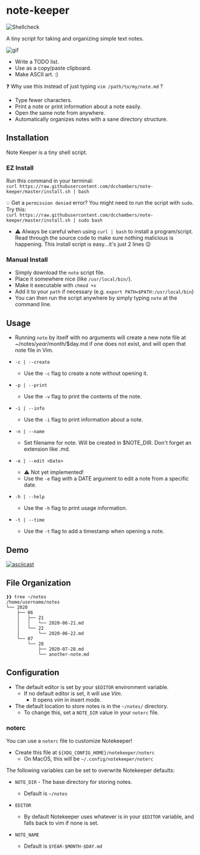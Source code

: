 # note-keeper

![Shellcheck](https://github.com/dcchambers/note-keeper/actions/workflows/shellcheck.yml/badge.svg)

A tiny script for taking and organizing simple text notes.

![gif](https://i.imgur.com/z70PRhk.gif)

* Write a TODO list.
* Use as a copy/paste clipboard.
* Make ASCII art. :)

:question: Why use this instead of just typing `vim /path/to/my/note.md` ?

* Type fewer characters.
* Print a note or print information about a note easily.
* Open the same note from anywhere.
* Automatically organizes notes with a sane directory structure.

## Installation

Note Keeper is a tiny shell script.

### EZ Install

Run this command in your terminal:  
`curl https://raw.githubusercontent.com/dcchambers/note-keeper/master/install.sh | bash`  

:bulb: Get a `permission denied` error? You might need to run the script with `sudo`. Try this:  
`curl https://raw.githubusercontent.com/dcchambers/note-keeper/master/install.sh | sudo bash`

* :warning: Always be careful when using `curl | bash` to install a program/script. Read through the source code to make sure nothing malicious is happening. This install script is easy...it's just 2 lines :wink:

### Manual Install

* Simply download the `note` script file.
* Place it somewhere nice (like `/usr/local/bin/`).
* Make it executable with `chmod +x`
* Add it to your `path` if necessary (e.g. `export PATH=$PATH:/usr/local/bin`)
* You can then run the script anywhere by simply typing `note` at the command line.

## Usage

* Running `note` by itself with no arguments will create a new note file
at ~/notes/$year/$month/$day.md if one does not exist, and will open that
note file in Vim.

* `-c | --create`
  * Use the `-c` flag to create a note without opening it.

* `-p | --print`
  * Use the `-v` flag to print the contents of the note.

* `-i | --info`
  * Use the `-i` flag to print information about a note.

* `-n | --name`
  * Set filename for note. Will be created in $NOTE_DIR. Don't forget an extension like .md.

* `-e | --edit <Date>`
  * :warning: Not yet implemented!
  * Use the `-e` flag with a DATE argument to edit a note from a specific date.

* `-h | --help`
  * Use the `-h` flag to print usage information.

* `-t | --time`
  * Use the `-t` flag to add a timestamp when opening a note.


## Demo

[![asciicast](https://asciinema.org/a/194428.png)](https://asciinema.org/a/194428)

## File Organization

```shell
❱❱ tree ~/notes
/home/username/notes
└── 2020
    ├── 06
    │   ├── 21
    │   │   └── 2020-06-21.md
    │   └── 22
    │       └── 2020-06-22.md
    └── 07
        └── 28
            ├── 2020-07-28.md
            └── another-note.md
```

## Configuration

* The default editor is set by your `$EDITOR` environment variable.
  * If no default editor is set, it will use *Vim*.
    * It opens *vim* in insert mode.
* The default location to store notes is in the `~/notes/` directory.
  * To change this, set a `NOTE_DIR` value in your `noterc` file.


### noterc

You can use a `noterc` file to customize Notekeeper!

* Create this file at `${XDG_CONFIG_HOME}/notekeeper/noterc`
  * On MacOS, this will be `~/.config/notekeeper/noterc`

The following variables can be set to overwrite Notekeeper defaults:

* `NOTE_DIR` - The base directory for storing notes.
  * Default is `~/notes`

* `EDITOR`
  * By default Notekeeper uses whatever is in your `$EDITOR` variable, and falls back to vim if none is set.

* `NOTE_NAME`
  * Default is `$YEAR-$MONTH-$DAY.md`
